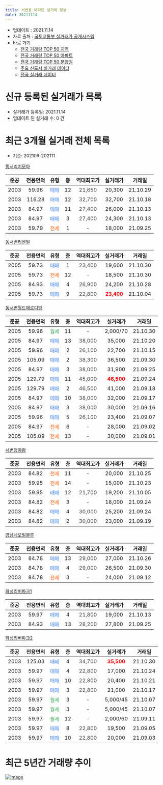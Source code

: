 ```yaml
---
title: 서변동 아파트 실거래 정보
date: 20211114
---
```


* 업데이트 : 2021.11.14
* 자료 출처 : [국토교통부 실거래가 공개시스템](http://rt.molit.go.kr)
* 바로 가기
    * [전국 거래량 TOP 50 지역](https://apt-info.github.io/apt-trade-info/tr)
    * [전국 거래량 TOP 50 아파트](https://apt-info.github.io/apt-trade-info/ta)
    * [전국 거래량 TOP 50 분양권](https://apt-info.github.io/apt-trade-info/tb)
    * [주요 신도시 실거래 데이터](https://apt-info.github.io/apt-trade-info/newtown)
    * [전국 실거래 데이터](https://apt-info.github.io/apt-trade-info/all)



<script async src="https://pagead2.googlesyndication.com/pagead/js/adsbygoogle.js"></script>
<!-- 기본광고 -->
<ins class="adsbygoogle"
     style="display:block"
     data-ad-client="ca-pub-1142216861245946"
     data-ad-slot="4805727019"
     data-ad-format="auto"
     data-full-width-responsive="true"></ins>
<script>
     (adsbygoogle = window.adsbygoogle || []).push({});
</script>


# 신규 등록된 실거래가 목록

* 실거래가 등록일: 2021.11.14
* 업데이트 된 실거래 수: 0 건




<script async src="https://pagead2.googlesyndication.com/pagead/js/adsbygoogle.js"></script>
<!-- 기본광고 -->
<ins class="adsbygoogle"
     style="display:block"
     data-ad-client="ca-pub-1142216861245946"
     data-ad-slot="4805727019"
     data-ad-format="auto"
     data-full-width-responsive="true"></ins>
<script>
     (adsbygoogle = window.adsbygoogle || []).push({});
</script>


# 최근 3개월 실거래 전체 목록
* 기준: 202109-202111


[동서리치모아](https://search.naver.com/search.naver?query=%EB%8F%99%EC%84%9C%EB%A6%AC%EC%B9%98%EB%AA%A8%EC%95%84)

|준공|전용면적|유형|층|역대최고가|실거래가|거래일|
|:---:|:---:|:---:|:---:|:---:|:---:|:---:|
|2003|59.96|<span style="color:#4285F3">매매</span>|12|<span style="color:#444444">21,650</span>|20,300|21.10.29|
|2003|116.28|<span style="color:#4285F3">매매</span>|12|<span style="color:#444444">32,700</span>|32,700|21.10.18|
|2003|84.97|<span style="color:#4285F3">매매</span>|11|<span style="color:#444444">27,400</span>|26,000|21.10.13|
|2003|84.97|<span style="color:#4285F3">매매</span>|3|<span style="color:#444444">27,400</span>|24,300|21.10.13|
|2003|59.79|<span style="color:#FF5A00">전세</span>|1|<span style="color:#444444">-</span>|18,000|21.09.25|

[동서변리벤빌](https://search.naver.com/search.naver?query=%EB%8F%99%EC%84%9C%EB%B3%80%EB%A6%AC%EB%B2%A4%EB%B9%8C)

|준공|전용면적|유형|층|역대최고가|실거래가|거래일|
|:---:|:---:|:---:|:---:|:---:|:---:|:---:|
|2005|59.73|<span style="color:#4285F3">매매</span>|1|<span style="color:#444444">23,400</span>|19,600|21.10.30|
|2005|59.73|<span style="color:#FF5A00">전세</span>|12|<span style="color:#444444">-</span>|18,500|21.10.30|
|2005|84.93|<span style="color:#4285F3">매매</span>|4|<span style="color:#444444">26,900</span>|24,200|21.10.28|
|2005|59.73|<span style="color:#4285F3">매매</span>|9|<span style="color:#444444">22,800</span>|<b><span style="color:#FF0000">23,400</span></b>|21.10.04|

[동서변월드메르디앙](https://search.naver.com/search.naver?query=%EB%8F%99%EC%84%9C%EB%B3%80%EC%9B%94%EB%93%9C%EB%A9%94%EB%A5%B4%EB%94%94%EC%95%99)

|준공|전용면적|유형|층|역대최고가|실거래가|거래일|
|:---:|:---:|:---:|:---:|:---:|:---:|:---:|
|2005|59.96|<span style="color:#34A853">월세</span>|11|<span style="color:#444444">-</span>|2,000/70|21.10.30|
|2005|84.97|<span style="color:#4285F3">매매</span>|13|<span style="color:#444444">38,000</span>|35,000|21.10.20|
|2005|59.96|<span style="color:#4285F3">매매</span>|2|<span style="color:#444444">26,100</span>|22,700|21.10.15|
|2005|105.09|<span style="color:#4285F3">매매</span>|2|<span style="color:#444444">38,300</span>|36,500|21.09.30|
|2005|84.97|<span style="color:#4285F3">매매</span>|3|<span style="color:#444444">38,000</span>|31,900|21.09.25|
|2005|129.79|<span style="color:#4285F3">매매</span>|11|<span style="color:#444444">45,000</span>|<b><span style="color:#FF0000">46,500</span></b>|21.09.24|
|2005|129.79|<span style="color:#4285F3">매매</span>|2|<span style="color:#444444">46,500</span>|41,000|21.09.18|
|2005|84.97|<span style="color:#4285F3">매매</span>|10|<span style="color:#444444">38,000</span>|32,000|21.09.17|
|2005|84.97|<span style="color:#4285F3">매매</span>|3|<span style="color:#444444">38,000</span>|30,000|21.09.16|
|2005|59.96|<span style="color:#4285F3">매매</span>|5|<span style="color:#444444">26,100</span>|23,400|21.09.07|
|2005|84.97|<span style="color:#FF5A00">전세</span>|6|<span style="color:#444444">-</span>|28,000|21.09.02|
|2005|105.09|<span style="color:#FF5A00">전세</span>|13|<span style="color:#444444">-</span>|30,000|21.09.01|

[서변청아람](https://search.naver.com/search.naver?query=%EC%84%9C%EB%B3%80%EC%B2%AD%EC%95%84%EB%9E%8C)

|준공|전용면적|유형|층|역대최고가|실거래가|거래일|
|:---:|:---:|:---:|:---:|:---:|:---:|:---:|
|2003|84.82|<span style="color:#FF5A00">전세</span>|11|<span style="color:#444444">-</span>|20,000|21.10.25|
|2003|59.95|<span style="color:#FF5A00">전세</span>|14|<span style="color:#444444">-</span>|15,000|21.10.23|
|2003|59.95|<span style="color:#4285F3">매매</span>|12|<span style="color:#444444">21,700</span>|19,200|21.10.05|
|2003|84.82|<span style="color:#FF5A00">전세</span>|3|<span style="color:#444444">-</span>|18,000|21.09.24|
|2003|84.82|<span style="color:#4285F3">매매</span>|4|<span style="color:#444444">30,000</span>|25,200|21.09.24|
|2003|84.82|<span style="color:#4285F3">매매</span>|2|<span style="color:#444444">30,000</span>|23,000|21.09.19|

[영남네오빌블루](https://search.naver.com/search.naver?query=%EC%98%81%EB%82%A8%EB%84%A4%EC%98%A4%EB%B9%8C%EB%B8%94%EB%A3%A8)

|준공|전용면적|유형|층|역대최고가|실거래가|거래일|
|:---:|:---:|:---:|:---:|:---:|:---:|:---:|
|2003|84.78|<span style="color:#4285F3">매매</span>|13|<span style="color:#444444">29,000</span>|27,000|21.10.26|
|2003|84.78|<span style="color:#4285F3">매매</span>|4|<span style="color:#444444">29,000</span>|26,500|21.09.30|
|2003|84.78|<span style="color:#FF5A00">전세</span>|3|<span style="color:#444444">-</span>|24,000|21.09.12|

[화성리버파크1](https://search.naver.com/search.naver?query=%ED%99%94%EC%84%B1%EB%A6%AC%EB%B2%84%ED%8C%8C%ED%81%AC1)

|준공|전용면적|유형|층|역대최고가|실거래가|거래일|
|:---:|:---:|:---:|:---:|:---:|:---:|:---:|
|2003|59.97|<span style="color:#4285F3">매매</span>|4|<span style="color:#444444">21,800</span>|19,000|21.10.13|
|2003|84.93|<span style="color:#4285F3">매매</span>|13|<span style="color:#444444">28,200</span>|27,800|21.09.25|

[화성리버파크2](https://search.naver.com/search.naver?query=%ED%99%94%EC%84%B1%EB%A6%AC%EB%B2%84%ED%8C%8C%ED%81%AC2)

|준공|전용면적|유형|층|역대최고가|실거래가|거래일|
|:---:|:---:|:---:|:---:|:---:|:---:|:---:|
|2003|125.03|<span style="color:#4285F3">매매</span>|4|<span style="color:#444444">34,700</span>|<b><span style="color:#FF0000">35,500</span></b>|21.10.30|
|2003|59.97|<span style="color:#4285F3">매매</span>|4|<span style="color:#444444">22,800</span>|17,000|21.10.24|
|2003|59.97|<span style="color:#4285F3">매매</span>|10|<span style="color:#444444">22,800</span>|20,400|21.10.21|
|2003|59.97|<span style="color:#4285F3">매매</span>|3|<span style="color:#444444">22,800</span>|21,000|21.10.17|
|2003|59.97|<span style="color:#34A853">월세</span>|3|<span style="color:#444444">-</span>|5,000/45|21.10.07|
|2003|59.97|<span style="color:#34A853">월세</span>|3|<span style="color:#444444">-</span>|5,000/45|21.10.07|
|2003|59.97|<span style="color:#34A853">월세</span>|12|<span style="color:#444444">-</span>|2,000/60|21.09.11|
|2003|59.97|<span style="color:#4285F3">매매</span>|8|<span style="color:#444444">22,800</span>|19,500|21.09.05|
|2003|59.97|<span style="color:#4285F3">매매</span>|10|<span style="color:#444444">22,800</span>|20,000|21.09.03|



<script async src="https://pagead2.googlesyndication.com/pagead/js/adsbygoogle.js"></script>
<!-- 기본광고 -->
<ins class="adsbygoogle"
     style="display:block"
     data-ad-client="ca-pub-1142216861245946"
     data-ad-slot="4805727019"
     data-ad-format="auto"
     data-full-width-responsive="true"></ins>
<script>
     (adsbygoogle = window.adsbygoogle || []).push({});
</script>


# 최근 5년간 거래량 추이


<div style="width:100%;">
    <canvas id="deal_progress" height="200"></canvas>
</div>

<script>
new Chart(document.getElementById("deal_progress"), {
    type: 'line',
    data: {
        labels: ['16.01','16.02','16.03','16.04','16.05','16.06','16.07','16.08','16.09','16.10','16.11','16.12','17.01','17.02','17.03','17.04','17.05','17.06','17.07','17.08','17.09','17.10','17.11','17.12','18.01','18.02','18.03','18.04','18.05','18.06','18.07','18.08','18.09','18.10','18.11','18.12','19.01','19.02','19.03','19.04','19.05','19.06','19.07','19.08','19.09','19.10','19.11','19.12','20.01','20.02','20.03','20.04','20.05','20.06','20.07','20.08','20.09','20.10','20.11','20.12','21.01','21.02','21.03','21.04','21.05','21.06','21.07','21.08','21.09','21.10'],
        datasets: [{
            label: '매매/분양권',
            data: [4,5,5,4,15,9,5,14,16,17,16,12,6,11,19,17,15,16,22,17,30,14,15,11,14,21,26,18,15,23,12,14,11,17,11,8,9,11,12,9,12,13,7,16,16,19,15,22,19,9,12,6,24,23,23,19,32,54,56,56,34,26,36,26,22,18,18,8,13,16],
            borderColor: "rgba(66, 133, 243, 1)",
            backgroundColor: "rgba(66, 133, 243, 0.05)",
            borderWidth: 1,
            pointRadius: 0,
            fill: false,
            lineTension: 0
        },{
            label: '전/월세',
            data: [8,9,16,8,10,13,6,11,7,8,7,5,4,10,11,12,10,7,1,6,5,12,8,11,9,11,11,13,5,8,9,5,14,6,4,4,5,11,14,13,7,8,6,11,4,9,7,8,12,13,15,15,11,9,10,15,4,5,8,9,5,8,2,2,3,3,4,0,6,6],
            borderColor: "rgba(255, 90, 0, 1)",
            backgroundColor: "rgba(255, 90, 0, 0.05)",
            borderWidth: 1,
            pointRadius: 0,
            fill: false,
            lineTension: 0
        },{
            label: '합계',
            data: [12,14,21,12,25,22,11,25,23,25,23,17,10,21,30,29,25,23,23,23,35,26,23,22,23,32,37,31,20,31,21,19,25,23,15,12,14,22,26,22,19,21,13,27,20,28,22,30,31,22,27,21,35,32,33,34,36,59,64,65,39,34,38,28,25,21,22,8,19,22],
            borderColor: "rgba(0, 0, 0, 1)",
            backgroundColor: "rgba(0, 0, 0, 0.03)",
            borderWidth: 0.1,
            pointRadius: 0,
            fill: true,
            lineTension: 0
        }
        ]
    },
    options: {
        responsive: true,
        title: {
            display: false
        },
        tooltips: {
            mode: 'index',
            intersect: false
        },
        hover: {
            mode: 'nearest',
            intersect: true
        },
        scales: {
            xAxes: [{
                display: true,
                scaleLabel: {
                    display: true,
                    labelString: '년/월'
                }
            }],
            yAxes: [{
                display: true,
                ticks: {
                    suggestedMin: 0,
                },
                scaleLabel: {
                    display: true,
                    labelString: '실거래 수'
                }
            }]
        }
    }
});

</script>


[![image](https://apt-info.github.io/images/2020-01-03-apt-trade-info/1024x500.png)](https://play.google.com/store/apps/details?id=com.aptinfo.apttradeinfo)

